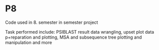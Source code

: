# P8
Code used in 8. semester in semester project

Task performed include: PSIBLAST result data wrangling, upset plot data p+reparation and plotting, MSA and subsequence tree plotting and manipulation and more




